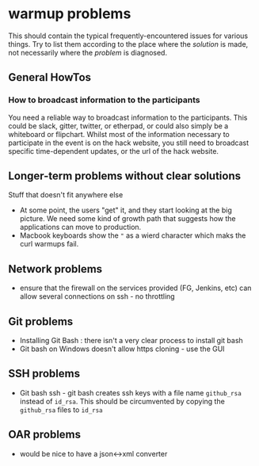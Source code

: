 # warmup problems

This should contain the typical frequently-encountered issues for various things. Try to list them according to the place where the _solution_ is made, not necessarily where the _problem_ is diagnosed.

## General HowTos

### How to broadcast information to the participants

You need a reliable way to broadcast information to the participants. This could be slack, gitter, twitter, or etherpad, or could also simply be a whiteboard or flipchart. Whilst most of the information necessary to participate in the event is on the hack website, you still need to broadcast specific time-dependent updates, or the url of the hack website.



## Longer-term problems without clear solutions

Stuff that doesn't fit anywhere else

  * At some point, the users "get" it, and they start looking at the big picture. We need some kind of growth path that suggests how the applications can move to production.
  * Macbook keyboards show the `"` as a wierd character which maks the curl warmups fail.


## Network problems

  * ensure that the firewall on the services provided (FG, Jenkins, etc) can allow several connections on ssh - no throttling

## Git problems

  * Installing Git Bash : there isn't a very clear process to install git bash
  * Git bash on Windows doesn't allow https cloning - use the GUI


## SSH problems

  * Git bash ssh - git bash creates ssh keys with a file name `github_rsa` instead of `id_rsa`. This should be circumvented by copying the `github_rsa` files to `id_rsa`

## OAR problems

  * would be nice to have a json<->xml converter  
